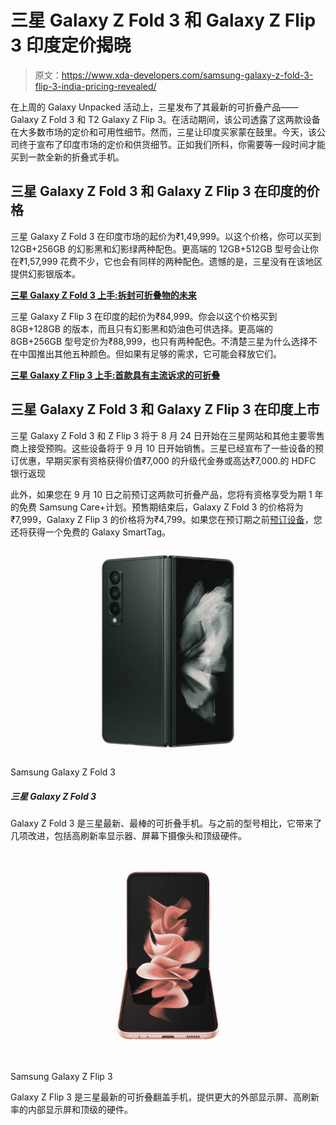 # 三星 Galaxy Z Fold 3 和 Galaxy Z Flip 3 印度定价揭晓

> 原文：<https://www.xda-developers.com/samsung-galaxy-z-fold-3-flip-3-india-pricing-revealed/>

在上周的 Galaxy Unpacked 活动上，三星发布了其最新的可折叠产品——Galaxy Z Fold 3 和 T2 Galaxy Z Flip 3。在活动期间，该公司透露了这两款设备在大多数市场的定价和可用性细节。然而，三星让印度买家蒙在鼓里。今天，该公司终于宣布了印度市场的定价和供货细节。正如我们所料，你需要等一段时间才能买到一款全新的折叠式手机。

## 三星 Galaxy Z Fold 3 和 Galaxy Z Flip 3 在印度的价格

三星 Galaxy Z Fold 3 在印度市场的起价为₹1,49,999。以这个价格，你可以买到 12GB+256GB 的幻影黑和幻影绿两种配色。更高端的 12GB+512GB 型号会让你在₹1,57,999 花费不少，它也会有同样的两种配色。遗憾的是，三星没有在该地区提供幻影银版本。

**[三星 Galaxy Z Fold 3 上手:拆封可折叠物的未来](https://www.xda-developers.com/samsung-galaxy-z-fold-3-hands-on/)**

三星 Galaxy Z Flip 3 在印度的起价为₹84,999。你会以这个价格买到 8GB+128GB 的版本，而且只有幻影黑和奶油色可供选择。更高端的 8GB+256GB 型号定价为₹88,999，也只有两种配色。不清楚三星为什么选择不在中国推出其他五种颜色。但如果有足够的需求，它可能会释放它们。

**[三星 Galaxy Z Flip 3 上手:首款具有主流诉求的可折叠](https://www.xda-developers.com/samsung-galaxy-z-flip-3-hands-on/)**

## 三星 Galaxy Z Fold 3 和 Galaxy Z Flip 3 在印度上市

三星 Galaxy Z Fold 3 和 Z Flip 3 将于 8 月 24 日开始在三星网站和其他主要零售商上接受预购。这些设备将于 9 月 10 日开始销售。三星已经宣布了一些设备的预订优惠，早期买家有资格获得价值₹7,000 的升级代金券或高达₹7,000.的 HDFC 银行返现

此外，如果您在 9 月 10 日之前预订这两款可折叠产品，您将有资格享受为期 1 年的免费 Samsung Care+计划。预售期结束后，Galaxy Z Fold 3 的价格将为₹7,999，Galaxy Z Flip 3 的价格将为₹4,799。如果您在预订期之前[预订设备](https://shop-links.co/1749240953543407653?u1=fbfa81f0-a2a6-42dc-80c5-94a0f76c962d)，您还将获得一个免费的 Galaxy SmartTag。

 <picture>![Get a straight $500 discount on the Galaxy Z Fold 3 from Walmart.](img/ff1caedab835954550741888e30007b9.png)</picture> 

Samsung Galaxy Z Fold 3

##### 三星 Galaxy Z Fold 3

Galaxy Z Fold 3 是三星最新、最棒的可折叠手机。与之前的型号相比，它带来了几项改进，包括高刷新率显示器、屏幕下摄像头和顶级硬件。

 <picture>![The Galaxy Z Flip 3 may not be the latest and the greatest from Samsung, but we think it still holds up pretty well and offers a fun experience to those trying a foldable for the first time.](img/51e22ff40e8f9f53b35a336808518d90.png)</picture> 

Samsung Galaxy Z Flip 3

Galaxy Z Flip 3 是三星最新的可折叠翻盖手机，提供更大的外部显示屏、高刷新率的内部显示屏和顶级的硬件。